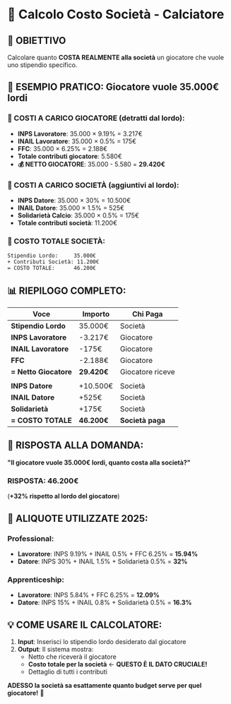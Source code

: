 # 🏢 Calcolo Costo Società - Calciatore

## 🎯 **OBIETTIVO**
Calcolare quanto **COSTA REALMENTE alla società** un giocatore che vuole uno stipendio specifico.

## 🧮 **ESEMPIO PRATICO: Giocatore vuole 35.000€ lordi**

### **👤 COSTI A CARICO GIOCATORE (detratti dal lordo):**
- **INPS Lavoratore**: 35.000 × 9.19% = 3.217€
- **INAIL Lavoratore**: 35.000 × 0.5% = 175€  
- **FFC**: 35.000 × 6.25% = 2.188€
- **Totale contributi giocatore**: 5.580€
- **💰 NETTO GIOCATORE**: 35.000 - 5.580 = **29.420€**

### **🏢 COSTI A CARICO SOCIETÀ (aggiuntivi al lordo):**
- **INPS Datore**: 35.000 × 30% = 10.500€
- **INAIL Datore**: 35.000 × 1.5% = 525€
- **Solidarietà Calcio**: 35.000 × 0.5% = 175€
- **Totale contributi società**: 11.200€

### **💸 COSTO TOTALE SOCIETÀ:**
```
Stipendio Lordo:     35.000€
+ Contributi Società: 11.200€
= COSTO TOTALE:      46.200€
```

## 📊 **RIEPILOGO COMPLETO:**

| Voce | Importo | Chi Paga |
|------|---------|----------|
| **Stipendio Lordo** | 35.000€ | Società |
| **INPS Lavoratore** | -3.217€ | Giocatore |
| **INAIL Lavoratore** | -175€ | Giocatore |
| **FFC** | -2.188€ | Giocatore |
| **= Netto Giocatore** | **29.420€** | Giocatore riceve |
| | | |
| **INPS Datore** | +10.500€ | Società |
| **INAIL Datore** | +525€ | Società |
| **Solidarietà** | +175€ | Società |
| **= COSTO TOTALE** | **46.200€** | **Società paga** |

## 🎯 **RISPOSTA ALLA DOMANDA:**

**"Il giocatore vuole 35.000€ lordi, quanto costa alla società?"**
### **RISPOSTA: 46.200€** 

(**+32% rispetto al lordo del giocatore**)

## 🔧 **ALIQUOTE UTILIZZATE 2025:**

### **Professional:**
- **Lavoratore**: INPS 9.19% + INAIL 0.5% + FFC 6.25% = **15.94%**
- **Datore**: INPS 30% + INAIL 1.5% + Solidarietà 0.5% = **32%**

### **Apprenticeship:**
- **Lavoratore**: INPS 5.84% + FFC 6.25% = **12.09%**
- **Datore**: INPS 15% + INAIL 0.8% + Solidarietà 0.5% = **16.3%**

## 💡 **COME USARE IL CALCOLATORE:**

1. **Input**: Inserisci lo stipendio lordo desiderato dal giocatore
2. **Output**: Il sistema mostra:
   - Netto che riceverà il giocatore
   - **Costo totale per la società** ← **QUESTO È IL DATO CRUCIALE!**
   - Dettaglio di tutti i contributi

**ADESSO la società sa esattamente quanto budget serve per quel giocatore!** 🎯














